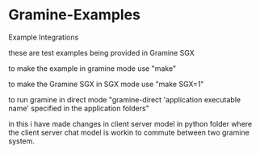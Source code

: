 # Gramine-Examples
Example Integrations

these are test examples being provided in Gramine SGX 

to make the example in gramine mode use 
"make" 

to make the Gramine SGX in SGX mode use 
"make SGX=1"

to run gramine in direct mode 
"gramine-direct 'application executable name' specified in the application folders"

in this i have made changes in client server model in python folder where the client server chat model is workin to commute between two gramine system. 

